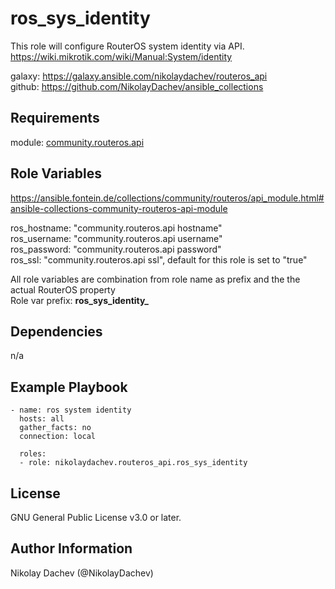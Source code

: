 ros_sys_identity
=========

This role will configure RouterOS system identity via API.
https://wiki.mikrotik.com/wiki/Manual:System/identity

galaxy: https://galaxy.ansible.com/nikolaydachev/routeros_api  
github: https://github.com/NikolayDachev/ansible_collections  

Requirements
------------

module: [community.routeros.api](https://galaxy.ansible.com/community/routeros)

Role Variables
--------------

https://ansible.fontein.de/collections/community/routeros/api_module.html#ansible-collections-community-routeros-api-module  

ros_hostname: "community.routeros.api hostname"  
ros_username: "community.routeros.api username"  
ros_password: "community.routeros.api password"  
ros_ssl: "community.routeros.api ssl", default for this role is set to "true"  

All role variables are combination from role name as prefix and the the actual RouterOS property   
Role var prefix: **ros_sys_identity_**  


Dependencies
------------

n/a

Example Playbook
----------------
```
- name: ros system identity 
  hosts: all
  gather_facts: no
  connection: local

  roles:
  - role: nikolaydachev.routeros_api.ros_sys_identity
```
License
-------

GNU General Public License v3.0 or later.

Author Information
------------------

Nikolay Dachev (@NikolayDachev)